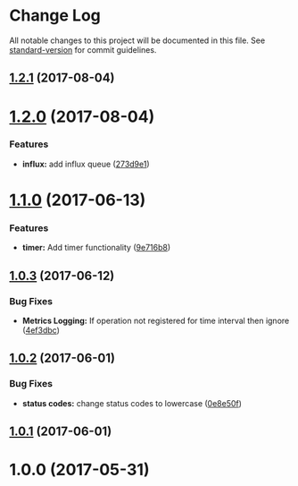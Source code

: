 # Change Log

All notable changes to this project will be documented in this file. See [standard-version](https://github.com/conventional-changelog/standard-version) for commit guidelines.

<a name="1.2.1"></a>
## [1.2.1](https://github.com/Workpop/metrics-counter/compare/v1.2.0...v1.2.1) (2017-08-04)



<a name="1.2.0"></a>
# [1.2.0](https://github.com/Workpop/metrics-counter/compare/v1.1.0...v1.2.0) (2017-08-04)


### Features

* **influx:** add influx queue ([273d9e1](https://github.com/Workpop/metrics-counter/commit/273d9e1))



<a name="1.1.0"></a>
# [1.1.0](https://github.com/Workpop/metrics-counter/compare/v1.0.3...v1.1.0) (2017-06-13)


### Features

* **timer:** Add timer functionality ([9e716b8](https://github.com/Workpop/metrics-counter/commit/9e716b8))



<a name="1.0.3"></a>
## [1.0.3](https://github.com/Workpop/metrics-counter/compare/v1.0.2...v1.0.3) (2017-06-12)


### Bug Fixes

* **Metrics Logging:** If operation not registered for time interval then ignore ([4ef3dbc](https://github.com/Workpop/metrics-counter/commit/4ef3dbc))



<a name="1.0.2"></a>
## [1.0.2](https://github.com/Workpop/metrics-counter/compare/v1.0.1...v1.0.2) (2017-06-01)


### Bug Fixes

* **status codes:** change status codes to lowercase ([0e8e50f](https://github.com/Workpop/metrics-counter/commit/0e8e50f))



<a name="1.0.1"></a>
## [1.0.1](https://github.com/Workpop/metrics-counter/compare/v1.0.0...v1.0.1) (2017-06-01)



<a name="1.0.0"></a>
# 1.0.0 (2017-05-31)
